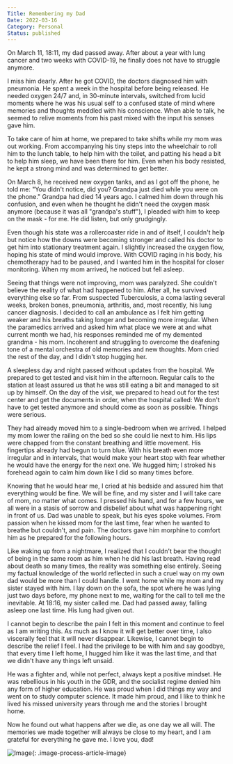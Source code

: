 ```yaml
---
Title: Remembering my Dad
Date: 2022-03-16
Category: Personal
Status: published
---
```


On March 11, 18:11, my dad passed away. After about a year with lung cancer and two weeks with COVID-19, he finally does not have to struggle anymore.

I miss him dearly. After he got COVID, the doctors diagnosed him with pneumonia. He spent a week in the hospital before being released. He needed oxygen 24/7 and, in 30-minute intervals, switched from lucid moments where he was his usual self to a confused state of mind where memories and thoughts meddled with his conscience. When able to talk, he seemed to relive moments from his past mixed with the input his senses gave him.

To take care of him at home, we prepared to take shifts while my mom was out working. From accompanying his tiny steps into the wheelchair to roll him to the lunch table, to help him with the toilet, and patting his head a bit to help him sleep, we have been there for him. Even when his body resisted, he kept a strong mind and was determined to get better.

On March 8, he received new oxygen tanks, and as I got off the phone, he told me: "You didn't notice, did you? Grandpa just died while you were on the phone." Grandpa had died 14 years ago. I calmed him down through his confusion, and even when he thought he didn't need the oxygen mask anymore (because it was all "grandpa's stuff"), I pleaded with him to keep on the mask - for me. He did listen, but only grudgingly.

Even though his state was a rollercoaster ride in and of itself, I couldn't help but notice how the downs were becoming stronger and called his doctor to get him into stationary treatment again. I slightly increased the oxygen flow, hoping his state of mind would improve. With COVID raging in his body, his chemotherapy had to be paused, and I wanted him in the hospital for closer monitoring. When my mom arrived, he noticed but fell asleep.

Seeing that things were not improving, mom was paralyzed. She couldn't believe the reality of what had happened to him. After all, he survived everything else so far. From suspected Tuberculosis, a coma lasting several weeks, broken bones, pneumonia, arthritis, and, most recently, his lung cancer diagnosis. I decided to call an ambulance as I felt him getting weaker and his breaths taking longer and becoming more irregular. When the paramedics arrived and asked him what place we were at and what current month we had, his responses reminded me of my demented grandma - his mom. Incoherent and struggling to overcome the deafening tone of a mental orchestra of old memories and new thoughts. Mom cried the rest of the day, and I didn't stop hugging her.

A sleepless day and night passed without updates from the hospital. We prepared to get tested and visit him in the afternoon. Regular calls to the station at least assured us that he was still eating a bit and managed to sit up by himself. On the day of the visit, we prepared to head out for the test center and get the documents in order, when the hospital called: We don't have to get tested anymore and should come as soon as possible. Things were serious.

They had already moved him to a single-bedroom when we arrived. I helped my mom lower the railing on the bed so she could lie next to him. His lips were chapped from the constant breathing and little movement. His fingertips already had begun to turn blue. With his breath even more irregular and in intervals, that would make your heart stop with fear whether he would have the energy for the next one. We hugged him; I stroked his forehead again to calm him down like I did so many times before.

Knowing that he would hear me, I cried at his bedside and assured him that everything would be fine. We will be fine, and my sister and I will take care of mom, no matter what comes. I pressed his hand, and for a few hours, we all were in a stasis of sorrow and disbelief about what was happening right in front of us. Dad was unable to speak, but his eyes spoke volumes. From passion when he kissed mom for the last time, fear when he wanted to breathe but couldn't, and pain. The doctors gave him morphine to comfort him as he prepared for the following hours.

Like waking up from a nightmare, I realized that I couldn't bear the thought of being in the same room as him when he did his last breath. Having read about death so many times, the reality was something else entirely. Seeing my factual knowledge of the world reflected in such a cruel way on my own dad would be more than I could handle. I went home while my mom and my sister stayed with him. I lay down on the sofa, the spot where he was lying just two days before, my phone next to me, waiting for the call to tell me the inevitable. At 18:16, my sister called me. Dad had passed away, falling asleep one last time. His lung had given out.

I cannot begin to describe the pain I felt in this moment and continue to feel as I am writing this. As much as I know it will get better over time, I also viscerally feel that it will never disappear. Likewise, I cannot begin to describe the relief I feel. I had the privilege to be with him and say goodbye, that every time I left home, I hugged him like it was the last time, and that we didn't have any things left unsaid.

He was a fighter and, while not perfect, always kept a positive mindset. He was rebellious in his youth in the GDR, and the socialist regime denied him any form of higher education. He was proud when I did things my way and went on to study computer science. It made him proud, and I like to think he lived his missed university years through me and the stories I brought home.

Now he found out what happens after we die, as one day we all will. The memories we made together will always be close to my heart, and I am grateful for everything he gave me. I love you, dad!

![Image]({static}/images/2020-12-24-19.51.51.jpg){: .image-process-article-image}
